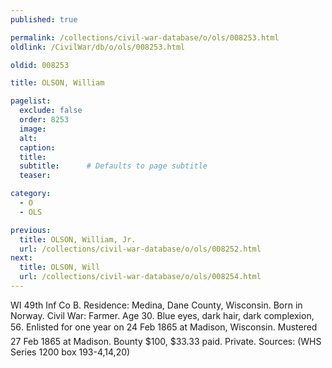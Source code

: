 ```yaml
---
published: true

permalink: /collections/civil-war-database/o/ols/008253.html
oldlink: /CivilWar/db/o/ols/008253.html

oldid: 008253

title: OLSON, William

pagelist:
  exclude: false
  order: 8253
  image: 
  alt:
  caption:
  title:
  subtitle:      # Defaults to page subtitle
  teaser:

category: 
  - O 
  - OLS

previous:
  title: OLSON, William, Jr.
  url: /collections/civil-war-database/o/ols/008252.html  
next:
  title: OLSON, Will
  url: /collections/civil-war-database/o/ols/008254.html   
---
```

WI 49th Inf Co B. Residence: Medina, Dane County, Wisconsin. Born in Norway. Civil War: Farmer. Age 30. Blue eyes, dark hair, dark complexion, 5&#146;6&#148;. Enlisted for one year on 24 Feb 1865 at Madison, Wisconsin. Mustered 27 Feb 1865 at Madison. Bounty $100, $33.33 paid. Private. Sources: (WHS Series 1200 box 193-4,14,20)
